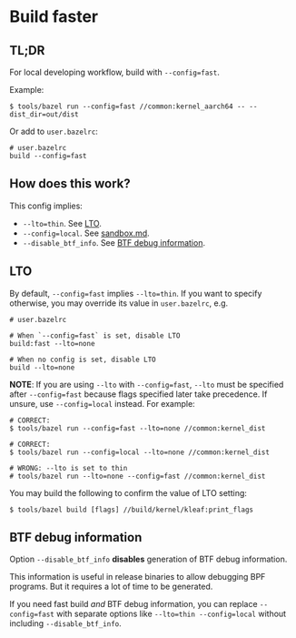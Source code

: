 # Build faster

## TL;DR

For local developing workflow, build with `--config=fast`.

Example:

```shell
$ tools/bazel run --config=fast //common:kernel_aarch64 -- --dist_dir=out/dist
```

Or add to `user.bazelrc`:

```text
# user.bazelrc
build --config=fast
```

## How does this work?

This config implies:

- `--lto=thin`. See [LTO](#lto).
- `--config=local`. See [sandbox.md](sandbox.md).
- `--disable_btf_info`. See [BTF debug information](#btf-debug-information).

## LTO

By default, `--config=fast` implies `--lto=thin`. If you want to specify
otherwise, you may override its value in `user.bazelrc`, e.g.

```text
# user.bazelrc

# When `--config=fast` is set, disable LTO
build:fast --lto=none

# When no config is set, disable LTO
build --lto=none
```

**NOTE**: If you are using `--lto` with `--config=fast`, `--lto` must be
specified after `--config=fast` because flags specified later take
precedence. If unsure, use `--config=local` instead. For example:

```shell
# CORRECT:
$ tools/bazel run --config=fast --lto=none //common:kernel_dist

# CORRECT:
$ tools/bazel run --config=local --lto=none //common:kernel_dist

# WRONG: --lto is set to thin
# tools/bazel run --lto=none --config=fast //common:kernel_dist
```

You may build the following to confirm the value of LTO setting:

```shell
$ tools/bazel build [flags] //build/kernel/kleaf:print_flags
```

## BTF debug information

Option `--disable_btf_info` **disables** generation of BTF debug information.

This information is useful in release binaries to allow debugging BPF programs.
But it requires a lot of time to be generated.

If you need fast build *and* BTF debug information, you can replace
`--config=fast` with separate options like `--lto=thin --config=local` without
including `--disable_btf_info`.
